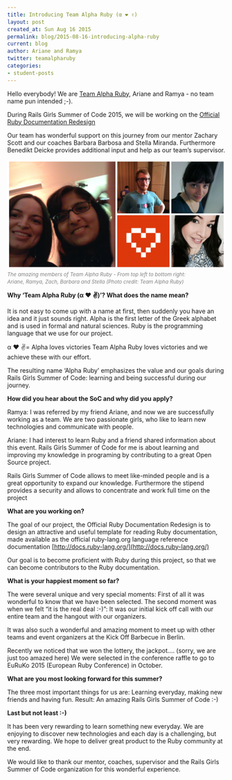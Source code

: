 ```yaml
---
title: Introducing Team Alpha Ruby (α ❤ ✌)
layout: post
created_at: Sun Aug 16 2015
permalink: blog/2015-08-16-introducing-alpha-ruby
current: blog
author: Ariane and Ramya
twitter: teamalpharuby
categories: 
- student-posts
---
```


Hello everybody! We are [Team Alpha Ruby](https://teams.railsgirlssummerofcode.org/teams/83), Ariane and Ramya - no team name pun intended ;-).

During Rails Girls Summer of Code 2015, we will be working on the [Official Ruby Documentation Redesign](http://docs.ruby-lang.org/)

Our team has wonderful support on this journey from our mentor Zachary Scott and our coaches Barbara Barbosa and Stella Miranda.
Furthermore Benedikt Deicke provides additional input and help as our team’s supervisor.

<img src="/img/blog/2015/introducing-team-alpha-ruby.jpg" alt="Team Alpha Ruby" width="600">  
<font color="grey"><small><i>The amazing members of Team Alpha Ruby - From top left to bottom right:<br />
Ariane, Ramya, Zach, Barbara and Stella (Photo credit: Team Alpha Ruby)</i></small></font> 

**Why ‘Team Alpha Ruby (α ❤ ✌)’? What does the name mean?**

It is not easy to come up with a name at first, then suddenly you have an idea and it just sounds right. Alpha is the first letter of the Greek alphabet and is used in formal and natural sciences.
Ruby is the programming language that we use for our project.

α ❤ ✌= Alpha loves victories
Team Alpha Ruby loves victories and we achieve these with our effort.

The resulting name ‘Alpha Ruby’ emphasizes the value and our goals during Rails Girls Summer of Code: learning and being successful during our journey.

**How did you hear about the SoC and why did you apply?**

Ramya: I was referred by my friend Ariane, and now we are successfully working as a team. We are two passionate girls, who like to learn new technologies and communicate with people. 

Ariane: I had interest to learn Ruby and a friend shared information about this event. Rails Girls Summer of Code for me is about learning and improving my knowledge in programing by contributing to a great Open Source project.

Rails Girls Summer of Code allows to meet like-minded people and is a great opportunity to expand our knowledge. Furthermore the stipend provides a security and allows to concentrate and work full time on the project

**What are you working on?**

The goal of our project, the Official Ruby Documentation Redesign is to design an attractive and useful template for reading Ruby documentation, made available as the official ruby-lang.org language reference documentation [http://docs.ruby-lang.org/](http://docs.ruby-lang.org/)

Our goal is to become proficient with Ruby during this project, so that we can become contributors to the Ruby documentation.

**What is your happiest moment so far?**

The were several unique and very special moments:
First of all it was wonderful to know that we have been selected. The second moment was when we felt “it is the real deal :-)”: It was our  initial kick off call with our entire team and the hangout with our organizers.

It was also such a wonderful and amazing moment to meet up with other teams and event organizers at the Kick Off Barbecue in Berlin.

Recently we noticed that we won the lottery, the jackpot…. (sorry, we are just too amazed here)
We were selected in the conference raffle to go to EuRuKo 2015 (European Ruby Conference) in October.

**What are you most looking forward for this summer?**

The three most important things for us are: Learning everyday, making new friends and having fun. Result: An amazing Rails Girls Summer of Code :-)

**Last but not least :-)**

It has been very rewarding to learn something new everyday. We are enjoying to discover new technologies and each day is a challenging, but very rewarding. We hope to deliver great product to the Ruby community at the end.

We would like to thank our mentor, coaches, supervisor and the Rails Girls Summer of Code organization for this wonderful experience.
